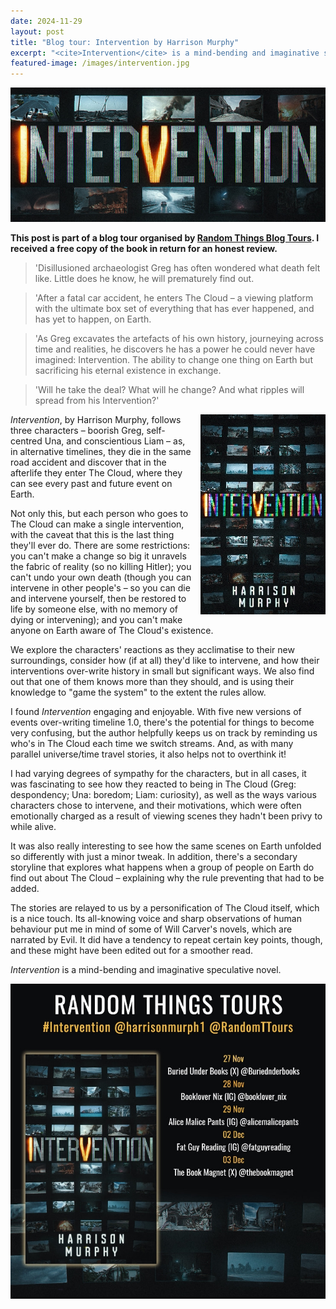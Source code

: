 ```yaml
---
date: 2024-11-29
layout: post
title: "Blog tour: Intervention by Harrison Murphy"
excerpt: "<cite>Intervention</cite> is a mind-bending and imaginative speculative novel."
featured-image: /images/intervention.jpg
---
```


![Intervention](/images/intervention.jpg)

**This post is part of a blog tour organised by [Random Things Blog Tours](http://randomthingsthroughmyletterbox.blogspot.com/p/services-to-publishers-authors-blog.html). I received a free copy of the book in return for an honest review.**

> 'Disillusioned archaeologist Greg has often wondered what death felt like. Little does he know, he will prematurely find out.

> 'After a fatal car accident, he enters The Cloud &ndash; a viewing platform with the ultimate box set of everything that has ever happened, and has yet to happen, on Earth.

> 'As Greg excavates the artefacts of his own history, journeying across time and realities, he discovers he has a power he could never have imagined: Intervention. The ability to change one thing on Earth but sacrificing his eternal existence in exchange.

> 'Will he take the deal? What will he change? And what ripples will spread from his Intervention?'

<img src="/images/intervention-200.jpg" alt="Intervention" style="float: right; margin-bottom: 10px; margin-left: 10px;">

<cite>Intervention</cite>, by Harrison Murphy, follows three characters &ndash; boorish Greg, self-centred Una, and conscientious Liam &ndash; as, in alternative timelines, they die in the same road accident and discover that in the afterlife they enter The Cloud, where they can see every past and future event on Earth.

Not only this, but each person who goes to The Cloud can make a single intervention, with the caveat that this is the last thing they'll ever do. There are some restrictions: you can't make a change so big it unravels the fabric of reality (so no killing Hitler); you can't undo your own death (though you can intervene in other people's &ndash; so you can die and intervene yourself, then be restored to life by someone else, with no memory of dying or intervening); and you can't make anyone on Earth aware of The Cloud's existence.

We explore the characters' reactions as they acclimatise to their new surroundings, consider how (if at all) they'd like to intervene, and how their interventions over-write history in small but significant ways. We also find out that one of them knows more than they should, and is using their knowledge to "game the system" to the extent the rules allow.

I found <cite>Intervention</cite> engaging and enjoyable. With five new versions of events over-writing timeline 1.0, there's the potential for things to become very confusing, but the author helpfully keeps us on track by reminding us who's in The Cloud each time we switch streams. And, as with many parallel universe/time travel stories, it also helps not to overthink it!

I had varying degrees of sympathy for the characters, but in all cases, it was fascinating to see how they reacted to being in The Cloud (Greg: despondency; Una: boredom; Liam: curiosity), as well as the ways various characters chose to intervene, and their motivations, which were often emotionally charged as a result of viewing scenes they hadn't been privy to while alive.

It was also really interesting to see how the same scenes on Earth unfolded so differently with just a minor tweak. In addition, there's a secondary storyline that explores what happens when a group of people on Earth do find out about The Cloud &ndash; explaining why the rule preventing that had to be added.

The stories are relayed to us by a personification of The Cloud itself, which is a nice touch. Its all-knowing voice and sharp observations of human behaviour put me in mind of some of Will Carver's novels, which are narrated by Evil. It did have a tendency to repeat certain key points, though, and these might have been edited out for a smoother read.

<cite>Intervention</cite> is a mind-bending and imaginative speculative novel.

![Intervention blog tour banner](/images/intervention-banner.jpg)